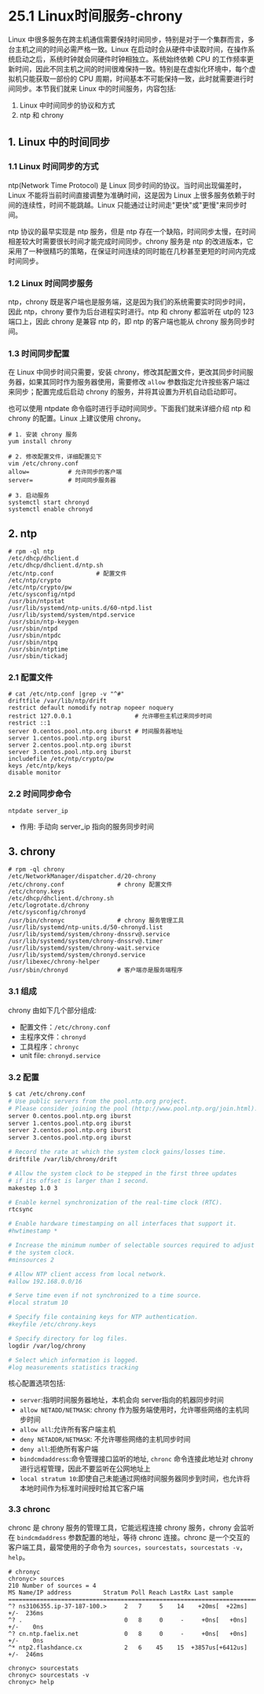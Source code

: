 # 25.1 Linux时间服务-chrony
Linux 中很多服务在跨主机通信需要保持时间同步，特别是对于一个集群而言，多台主机之间的时间必需严格一致。Linux 在启动时会从硬件中读取时间，在操作系统启动之后，系统时钟就会同硬件时钟相独立。系统始终依赖 CPU 的工作频率更新时间，因此不同主机之间的时间很难保持一致。特别是在虚拟化环境中，每个虚拟机只能获取一部份的 CPU 周期，时间基本不可能保持一致，此时就需要进行时间同步。本节我们就来 Linux 中的时间服务，内容包括:
1. Linux 中时间同步的协议和方式
2. ntp 和 chrony

## 1. Linux 中的时间同步
### 1.1 Linux 时间同步的方式
ntp(Network Time Protocol) 是 Linux 同步时间的协议。当时间出现偏差时，Linux 不能将当前时间直接调整为准确时间，这是因为 Linux 上很多服务依赖于时间的连续性，时间不能跳越。Linux 只能通过让时间走"更快"或"更慢"来同步时间。

ntp 协议的最早实现是 ntp 服务，但是 ntp 存在一个缺陷，时间同步太慢，在时间相差较大时需要很长时间才能完成时间同步。chrony 服务是 ntp 的改进版本，它采用了一种很精巧的策略，在保证时间连续的同时能在几秒甚至更短的时间内完成时间同步。

### 1.2 Linux 时间同步服务
ntp，chrony 既是客户端也是服务端，这是因为我们的系统需要实时同步时间，因此 ntp，chrony 要作为后台进程实时进行。ntp 和 chrony 都监听在 utp的 123 端口上，因此 chrony 是兼容 ntp 的，即 ntp 的客户端也能从 chrony 服务同步时间。

### 1.3 时间同步配置
在 Linux 中同步时间只需要，安装 chrony，修改其配置文件，更改其同步时间服务器，如果其同时作为服务器使用，需要修改 `allow` 参数指定允许按些客户端过来同步；配置完成后启动 chrony 的服务，并将其设置为开机自动启动即可。

也可以使用 ntpdate 命令临时进行手动时间同步。下面我们就来详细介绍 ntp 和 chrony 的配置。Linux 上建议使用 chrony。

```
# 1. 安装 chrony 服务
yum install chrony

# 2. 修改配置文件，详细配置见下
vim /etc/chrony.conf
allow=           # 允许同步的客户端
server=          # 时间同步服务器

# 3. 启动服务
systemctl start chronyd
systemctl enable chronyd
```

## 2. ntp
```
# rpm -ql ntp
/etc/dhcp/dhclient.d
/etc/dhcp/dhclient.d/ntp.sh
/etc/ntp.conf            # 配置文件
/etc/ntp/crypto
/etc/ntp/crypto/pw
/etc/sysconfig/ntpd
/usr/bin/ntpstat
/usr/lib/systemd/ntp-units.d/60-ntpd.list
/usr/lib/systemd/system/ntpd.service
/usr/sbin/ntp-keygen
/usr/sbin/ntpd
/usr/sbin/ntpdc
/usr/sbin/ntpq
/usr/sbin/ntptime
/usr/sbin/tickadj
```

### 2.1 配置文件
```
# cat /etc/ntp.conf |grep -v "^#"
driftfile /var/lib/ntp/drift
restrict default nomodify notrap nopeer noquery
restrict 127.0.0.1                  # 允许哪些主机过来同步时间
restrict ::1
server 0.centos.pool.ntp.org iburst # 时间服务器地址
server 1.centos.pool.ntp.org iburst
server 2.centos.pool.ntp.org iburst
server 3.centos.pool.ntp.org iburst
includefile /etc/ntp/crypto/pw
keys /etc/ntp/keys
disable monitor
```

### 2.2 时间同步命令
`ntpdate server_ip`
- 作用: 手动向 server_ip 指向的服务同步时间


## 3. chrony
```
# rpm -ql chrony
/etc/NetworkManager/dispatcher.d/20-chrony
/etc/chrony.conf               # chrony 配置文件
/etc/chrony.keys
/etc/dhcp/dhclient.d/chrony.sh
/etc/logrotate.d/chrony
/etc/sysconfig/chronyd         
/usr/bin/chronyc               # chrony 服务管理工具
/usr/lib/systemd/ntp-units.d/50-chronyd.list
/usr/lib/systemd/system/chrony-dnssrv@.service
/usr/lib/systemd/system/chrony-dnssrv@.timer
/usr/lib/systemd/system/chrony-wait.service
/usr/lib/systemd/system/chronyd.service
/usr/libexec/chrony-helper
/usr/sbin/chronyd              # 客户端亦是服务端程序
```

### 3.1 组成
chrony 由如下几个部分组成:
- 配置文件：`/etc/chrony.conf`
- 主程序文件：`chronyd`
- 工具程序：`chronyc`
- unit file: `chronyd.service`

### 3.2 配置
```bash
$ cat /etc/chrony.conf
# Use public servers from the pool.ntp.org project.
# Please consider joining the pool (http://www.pool.ntp.org/join.html).
server 0.centos.pool.ntp.org iburst
server 1.centos.pool.ntp.org iburst
server 2.centos.pool.ntp.org iburst
server 3.centos.pool.ntp.org iburst

# Record the rate at which the system clock gains/losses time.
driftfile /var/lib/chrony/drift

# Allow the system clock to be stepped in the first three updates
# if its offset is larger than 1 second.
makestep 1.0 3

# Enable kernel synchronization of the real-time clock (RTC).
rtcsync

# Enable hardware timestamping on all interfaces that support it.
#hwtimestamp *

# Increase the minimum number of selectable sources required to adjust
# the system clock.
#minsources 2

# Allow NTP client access from local network.
#allow 192.168.0.0/16

# Serve time even if not synchronized to a time source.
#local stratum 10

# Specify file containing keys for NTP authentication.
#keyfile /etc/chrony.keys

# Specify directory for log files.
logdir /var/log/chrony

# Select which information is logged.
#log measurements statistics tracking
```

核心配置选项包括:
- `server`:指明时间服务器地址，本机会向 server指向的机器同步时间
- `allow NETADD/NETMASK`: chrony 作为服务端使用时，允许哪些网络的主机同步时间
- `allow all`:允许所有客户端主机
- `deny NETADDR/NETMASK`: 不允许哪些网络的主机同步时间
- `deny all`:拒绝所有客户端
- `bindcmdaddress`:命令管理接口监听的地址, `chronc` 命令连接此地址对 chrony进行远程管理，因此不要监听在公网地址上
- `local stratum 10`:即使自己未能通过网络时间服务器同步到时间，也允许将本地时间作为标准时间授时给其它客户端


### 3.3 chronc
chronc 是 chrony 服务的管理工具，它能远程连接 chrony 服务，chrony 会监听在 `bindcmdaddress` 参数配置的地址，等待 chronc 连接。chronc 是一个交互的客户端工具，最常使用的子命令为 `sources`，`sourcestats`，`sourcestats -v`，`help`。

```
# chronyc
chronyc> sources
210 Number of sources = 4
MS Name/IP address         Stratum Poll Reach LastRx Last sample               
===============================================================================
^? ns3106355.ip-37-187-100.>     2   7     5    14    +20ms[  +22ms] +/-  236ms
^? .                             0   8     0     -     +0ns[   +0ns] +/-    0ns
^? cn.ntp.faelix.net             0   8     0     -     +0ns[   +0ns] +/-    0ns
^* ntp2.flashdance.cx            2   6    45    15  +3857us[+6412us] +/-  246ms

chronyc> sourcestats
chronyc> sourcestats -v
chronyc> help
```
